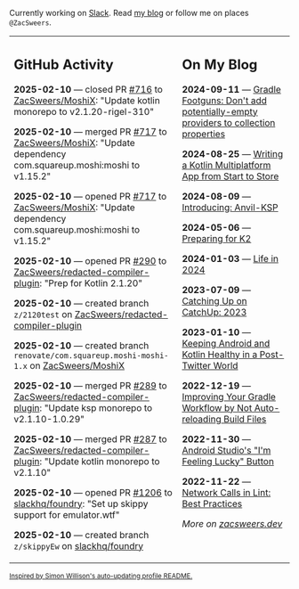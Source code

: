 Currently working on [Slack](https://slack.com/). Read [my blog](https://zacsweers.dev/) or follow me on places `@ZacSweers`.

<table><tr><td valign="top" width="60%">

## GitHub Activity
<!-- githubActivity starts -->
**2025-02-10** — closed PR [#716](https://github.com/ZacSweers/MoshiX/pull/716) to [ZacSweers/MoshiX](https://github.com/ZacSweers/MoshiX): "Update kotlin monorepo to v2.1.20-rigel-310"

**2025-02-10** — merged PR [#717](https://github.com/ZacSweers/MoshiX/pull/717) to [ZacSweers/MoshiX](https://github.com/ZacSweers/MoshiX): "Update dependency com.squareup.moshi:moshi to v1.15.2"

**2025-02-10** — opened PR [#717](https://github.com/ZacSweers/MoshiX/pull/717) to [ZacSweers/MoshiX](https://github.com/ZacSweers/MoshiX): "Update dependency com.squareup.moshi:moshi to v1.15.2"

**2025-02-10** — opened PR [#290](https://github.com/ZacSweers/redacted-compiler-plugin/pull/290) to [ZacSweers/redacted-compiler-plugin](https://github.com/ZacSweers/redacted-compiler-plugin): "Prep for Kotlin 2.1.20"

**2025-02-10** — created branch `z/2120test` on [ZacSweers/redacted-compiler-plugin](https://github.com/ZacSweers/redacted-compiler-plugin)

**2025-02-10** — created branch `renovate/com.squareup.moshi-moshi-1.x` on [ZacSweers/MoshiX](https://github.com/ZacSweers/MoshiX)

**2025-02-10** — merged PR [#289](https://github.com/ZacSweers/redacted-compiler-plugin/pull/289) to [ZacSweers/redacted-compiler-plugin](https://github.com/ZacSweers/redacted-compiler-plugin): "Update ksp monorepo to v2.1.10-1.0.29"

**2025-02-10** — merged PR [#287](https://github.com/ZacSweers/redacted-compiler-plugin/pull/287) to [ZacSweers/redacted-compiler-plugin](https://github.com/ZacSweers/redacted-compiler-plugin): "Update kotlin monorepo to v2.1.10"

**2025-02-10** — opened PR [#1206](https://github.com/slackhq/foundry/pull/1206) to [slackhq/foundry](https://github.com/slackhq/foundry): "Set up skippy support for emulator.wtf"

**2025-02-10** — created branch `z/skippyEw` on [slackhq/foundry](https://github.com/slackhq/foundry)
<!-- githubActivity ends -->
</td><td valign="top" width="40%">

## On My Blog
<!-- blog starts -->
**2024-09-11** — [Gradle Footguns: Don't add potentially-empty providers to collection properties](https://www.zacsweers.dev/gradle-footgun-adding-empty-providers-to-collection-properties/)

**2024-08-25** — [Writing a Kotlin Multiplatform App from Start to Store](https://www.zacsweers.dev/writing-a-kotlin-multiplatform-app-from-start-to-store/)

**2024-08-09** — [Introducing: Anvil-KSP](https://www.zacsweers.dev/introducing-anvil-ksp/)

**2024-05-06** — [Preparing for K2](https://www.zacsweers.dev/preparing-for-k2/)

**2024-01-03** — [Life in 2024](https://www.zacsweers.dev/life-in-2024/)

**2023-07-09** — [Catching Up on CatchUp: 2023](https://www.zacsweers.dev/catching-up-on-catchup-2023/)

**2023-01-10** — [Keeping Android and Kotlin Healthy in a Post-Twitter World](https://www.zacsweers.dev/keeping-android-healthy/)

**2022-12-19** — [Improving Your Gradle Workflow by Not Auto-reloading Build Files](https://www.zacsweers.dev/improving-your-workflow-by-not-auto-reloading-build-files/)

**2022-11-30** — [Android Studio's "I'm Feeling Lucky" Button](https://www.zacsweers.dev/android-studios-im-feeling-lucky-button/)

**2022-11-22** — [Network Calls in Lint: Best Practices](https://www.zacsweers.dev/network-calls-in-lint-best-practices/)
<!-- blog ends -->
_More on [zacsweers.dev](https://zacsweers.dev/)_
</td></tr></table>

<sub><a href="https://simonwillison.net/2020/Jul/10/self-updating-profile-readme/">Inspired by Simon Willison's auto-updating profile README.</a></sub>